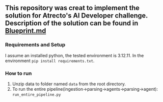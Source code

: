 This repository was creat to implement the solution for Atrecto's AI Developer challenge. Description of the solution can be found in [Blueprint.md](Blueprint.md)
---
### Requirements and Setup
I assume an installed python, the tested environment is 3.12.11.
In the environment `pip install requirements.txt`.
### How to run
1. Unzip data to folder named `data` from the root directory.
2. To run the entire pipeline(ingestion->parsing->agents->parsing->agent): `run_entire_pipeline.py`
